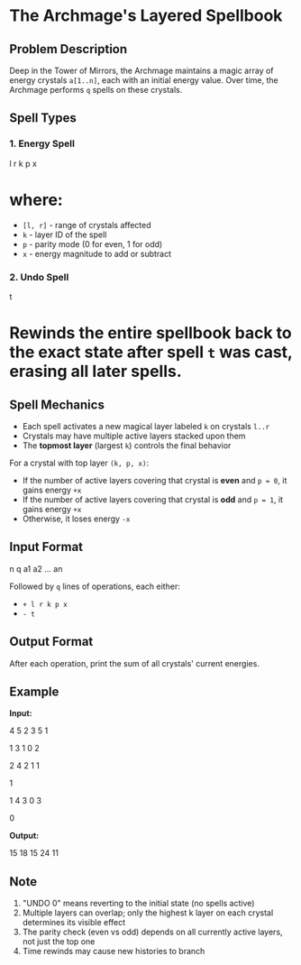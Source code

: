 # The Archmage's Layered Spellbook

## Problem Description

Deep in the Tower of Mirrors, the Archmage maintains a magic array of energy crystals `a[1..n]`, each with an initial energy value. Over time, the Archmage performs `q` spells on these crystals.

## Spell Types

### 1. Energy Spell
l r k p x
# where:
- `[l, r]` - range of crystals affected
- `k` - layer ID of the spell
- `p` - parity mode (0 for even, 1 for odd)
- `x` - energy magnitude to add or subtract

### 2. Undo Spell
t

# Rewinds the entire spellbook back to the exact state after spell `t` was cast, erasing all later spells.

## Spell Mechanics

- Each spell activates a new magical layer labeled `k` on crystals `l..r`
- Crystals may have multiple active layers stacked upon them
- The **topmost layer** (largest `k`) controls the final behavior

For a crystal with top layer `(k, p, x)`:
- If the number of active layers covering that crystal is **even** and `p = 0`, it gains energy `+x`
- If the number of active layers covering that crystal is **odd** and `p = 1`, it gains energy `+x`
- Otherwise, it loses energy `-x`

## Input Format
n q
a1 a2 ... an

Followed by `q` lines of operations, each either:
- `+ l r k p x`
- `- t`

## Output Format
After each operation, print the sum of all crystals' current energies.

## Example

**Input:**

4 5
2 3 5 1

1 3 1 0 2

2 4 2 1 1

1

1 4 3 0 3

0


**Output:**

15
18
15
24
11


## Note

1. "UNDO 0" means reverting to the initial state (no spells active)
2. Multiple layers can overlap; only the highest k layer on each crystal determines its visible effect
3. The parity check (even vs odd) depends on all currently active layers, not just the top one
4. Time rewinds may cause new histories to branch

